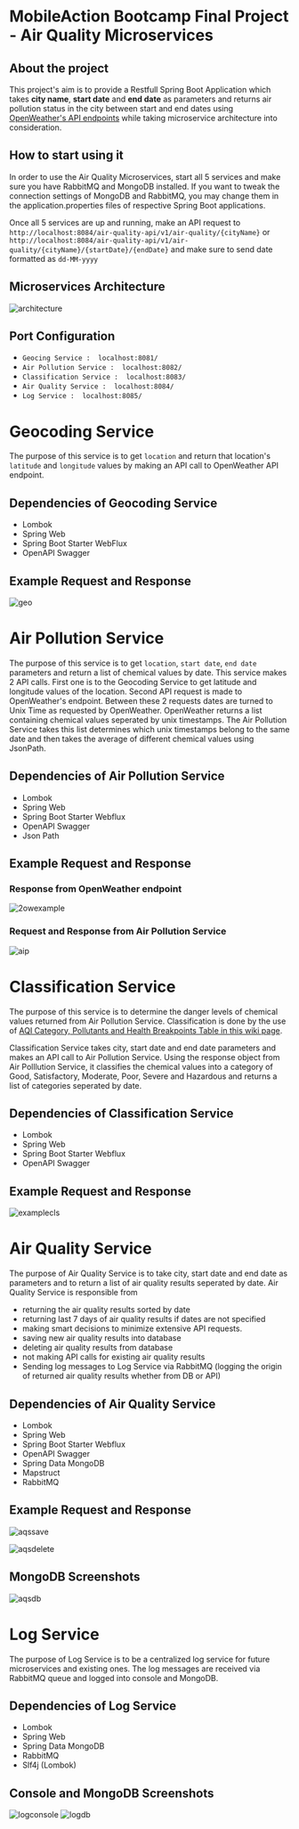 # MobileAction Bootcamp Final Project - Air Quality Microservices

## About the project

This project's aim is to provide a Restfull Spring Boot Application which takes **city name**, **start date** and **end date** as parameters and returns air pollution status in the city between start and end dates using [OpenWeather's API endpoints](https://openweathermap.org/) while taking microservice architecture into consideration.

## How to start using it

In order to use the Air Quality Microservices, start all 5 services and make sure you have RabbitMQ and MongoDB installed. If you want to tweak the connection settings of MongoDB and RabbitMQ, you may change them in the application.properties files of respective Spring Boot applications.

Once all 5 services are up and running, make an API request to `http://localhost:8084/air-quality-api/v1/air-quality/{cityName}` or `http://localhost:8084/air-quality-api/v1/air-quality/{cityName}/{startDate}/{endDate}` and make sure to send date formatted as `dd-MM-yyyy`

## Microservices Architecture
![architecture](https://user-images.githubusercontent.com/54290546/177798579-659e8616-1e63-4132-9a9d-11b09f4e644b.PNG)


## Port Configuration
- `Geocing Service :  localhost:8081/` 
- `Air Pollution Service :  localhost:8082/`
- `Classification Service :  localhost:8083/`
- `Air Quality Service :  localhost:8084/`
- `Log Service :  localhost:8085/`

# Geocoding Service

The purpose of this service is to get `location` and return that location's `latitude` and `longitude` values by making an API call to OpenWeather API endpoint.

## Dependencies of Geocoding Service

- Lombok
- Spring Web
- Spring Boot Starter WebFlux
- OpenAPI Swagger

## Example Request and Response
![geo](https://user-images.githubusercontent.com/54290546/177805547-ccfe5925-f28f-4105-864b-2cd7f1bd2b9b.PNG)

# Air Pollution Service

The purpose of this service is to get `location`, `start date`, `end date` parameters and return a list of chemical values by date. This service makes 2 API calls. First one is to the Geocoding Service to get latitude and longitude values of the location. Second API request is made to OpenWeather's endpoint.
Between these 2 requests dates are turned to Unix Time as requested by OpenWeather. OpenWeather returns a list containing chemical values seperated by unix timestamps. The Air Pollution Service takes this list determines which unix timestamps belong to the same date and then takes the average of different chemical values using JsonPath.

## Dependencies of Air Pollution Service

- Lombok
- Spring Web
- Spring Boot Starter Webflux
- OpenAPI Swagger
- Json Path

## Example Request and Response

### Response from OpenWeather endpoint
![2owexample](https://user-images.githubusercontent.com/54290546/177809224-7f71eece-8a6f-4452-afc3-63e0f8f4a0b1.png)

### Request and Response from Air Pollution Service
![aip](https://user-images.githubusercontent.com/54290546/177809387-fd92656c-ad73-4796-9fdd-bd046b3fb948.PNG)

# Classification Service

The purpose of this service is to determine the danger levels of chemical values returned from Air Pollution Service. Classification is done by the use of  [AQI Category,
Pollutants and Health Breakpoints Table in this wiki page](https://en.wikipedia.org/wiki/Air_quality_index#CAQI).

Classification Service takes city, start date and end date parameters and makes an API call to Air Pollution Service. Using the response object from Air Polllution Service, it classifies the chemical values into a category of Good, Satisfactory, Moderate, Poor, Severe and Hazardous and returns a list of categories seperated by date.

## Dependencies of Classification Service

- Lombok
- Spring Web
- Spring Boot Starter Webflux
- OpenAPI Swagger

## Example Request and Response

![examplecls](https://user-images.githubusercontent.com/54290546/177811999-e7b4e736-9b96-4b29-b4b5-3a4abf6ad5af.PNG)


# Air Quality Service

The purpose of Air Quality Service is to take city, start date and end date as parameters and to return a list of air quality results seperated by date. 
Air Quality Service is responsible from 

- returning the air quality results sorted by date
- returning last 7 days of air quality results if dates are not specified
- making smart decisions to minimize extensive API requests.
- saving new air quality results into database
- deleting air quality results from database
- not making API calls for existing air quality results
- Sending log messages to Log Service via RabbitMQ (logging the origin of returned air quality results whether from DB or API)

## Dependencies of Air Quality Service

- Lombok
- Spring Web
- Spring Boot Starter Webflux
- OpenAPI Swagger
- Spring Data MongoDB
- Mapstruct
- RabbitMQ


## Example Request and Response

![aqssave](https://user-images.githubusercontent.com/54290546/177826394-24bb3ab0-3524-468d-9ec4-36f2cdc6f9a5.png)

![aqsdelete](https://user-images.githubusercontent.com/54290546/177826751-56748aa9-2dea-40f3-afaa-da5fd9c9adcd.png)


## MongoDB Screenshots
![aqsdb](https://user-images.githubusercontent.com/54290546/177826451-b4809c84-026c-4e8d-a1c0-2da4367f54f9.png)


# Log Service

The purpose of Log Service is to be a centralized log service for future microservices and existing ones. The log messages are received via RabbitMQ queue and logged into console and MongoDB.

## Dependencies of Log Service
- Lombok
- Spring Web
- Spring Data MongoDB
- RabbitMQ
- Slf4j (Lombok)


## Console and MongoDB Screenshots

![logconsole](https://user-images.githubusercontent.com/54290546/177828349-4f7ebaf6-c1bc-44a9-b1bc-863fe63f3287.PNG)
![logdb](https://user-images.githubusercontent.com/54290546/177828357-43c5ab09-08a8-49c7-a2f6-ca2eba0e5a1c.PNG)


